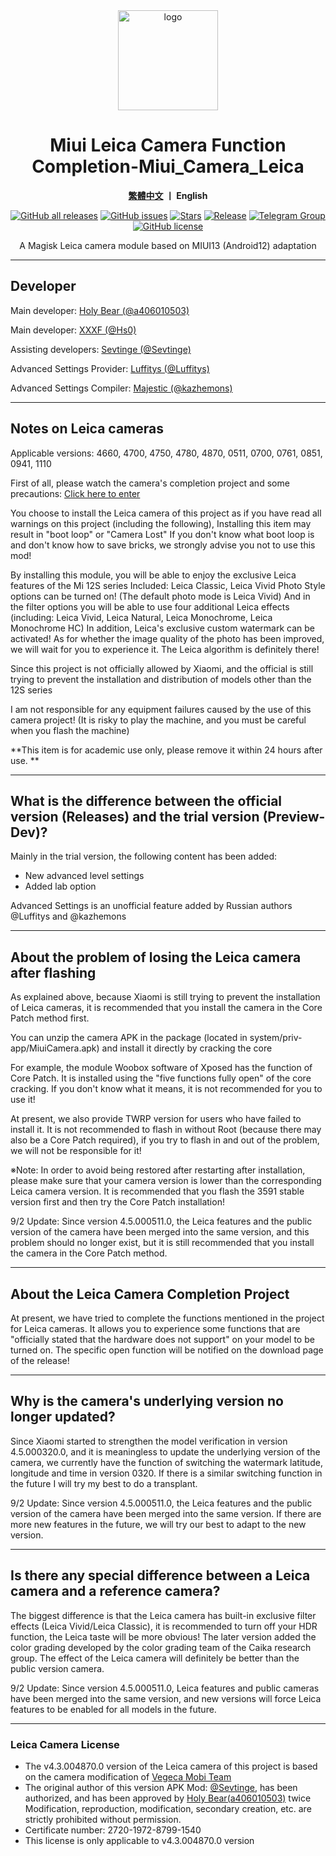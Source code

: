 <div align="center">
   <img width="160" src="https://i.imgur.com/jm0M0rG.png" alt="logo">
   <h1>Miui Leica Camera Function Completion-Miui_Camera_Leica</h1>
   <p>
       <b><a href="https://github.com/a406010503/Miui_Camera/blob/main/Leica.md">繁體中文</a>  丨 English</b>
   </p>
   <a href="https://github.com/a406010503/Miui_Camera/releases"><img alt="GitHub all releases" src="https://img.shields.io/github/downloads/a406010503/Miui_Camera/total?label=Downloads"></a>
   <a href="https://github.com/a406010503/Miui_Camera/issues"><img alt="GitHub issues" src="https://img.shields.io/github/issues/a406010503/Miui_Camera"></a>
   <a href="https://github.com/a406010503/Miui_Camera/"><img alt="Stars" src="https://img.shields.io/github/stars/a406010503/Miui_Camera?label=stars"></a>
   <a href="https://github.com/a406010503/Miui_Camera/releases/latest"><img alt="Release" src="https://img.shields.io/github/v/release/a406010503/Miui_Camera?label=release"></a>
   <a href="https://t.me/HolyBearHome"><img alt="Telegram Group" src="https://img.shields.io/badge/聖小熊の小屋-Telegram-blue.svg?logo=telegram"></a>
   <a href="https://github.com/a406010503/Miui_Camera/blob/main/LICENSE"><img alt="GitHub license" src="https://img.shields.io/github/license/a406010503/Miui_Camera"></a>
   <p>A Magisk Leica camera module based on MIUI13 (Android12) adaptation</p>
</div>

---

## Developer
Main developer: [Holy Bear (@a406010503)](https://github.com/a406010503)<p>
Main developer: [XXXF (@Hs0)](https://github.com/Hs0)<p>
Assisting developers: [Sevtinge (@Sevtinge)](https://github.com/sevtinge)<p>
Advanced Settings Provider: [Luffitys (@Luffitys)](https://github.com/Luffitys)<p>
Advanced Settings Compiler: [Majestic (@kazhemons)](https://github.com/kazhemons)</p>

---

## Notes on Leica cameras
Applicable versions: 4660, 4700, 4750, 4780, 4870, 0511, 0700, 0761, 0851, 0941, 1110

First of all, please watch the camera's completion project and some precautions: [Click here to enter](https://github.com/a406010503/Miui_Camera/blob/main/README_en.md)<p>
You choose to install the Leica camera of this project as if you have read all warnings on this project (including the following),
Installing this item may result in "boot loop" or "Camera Lost"
If you don't know what boot loop is and don't know how to save bricks, we strongly advise you not to use this mod!

By installing this module, you will be able to enjoy the exclusive Leica features of the Mi 12S series
Included: Leica Classic, Leica Vivid Photo Style options can be turned on! (The default photo mode is Leica Vivid)
And in the filter options you will be able to use four additional Leica effects (including: Leica Vivid, Leica Natural, Leica Monochrome, Leica Monochrome HC)
In addition, Leica's exclusive custom watermark can be activated!
As for whether the image quality of the photo has been improved, we will wait for you to experience it. The Leica algorithm is definitely there! <p>

Since this project is not officially allowed by Xiaomi, and the official is still trying to prevent the installation and distribution of models other than the 12S series<p>
I am not responsible for any equipment failures caused by the use of this camera project! (It is risky to play the machine, and you must be careful when you flash the machine) <p>
**This item is for academic use only, please remove it within 24 hours after use. **</p>

---

## What is the difference between the official version (Releases) and the trial version (Preview-Dev)?
Mainly in the trial version, the following content has been added:
- New advanced level settings
- Added lab option
<p>
Advanced Settings is an unofficial feature added by Russian authors @Luffitys and @kazhemons

---

## About the problem of losing the Leica camera after flashing
As explained above, because Xiaomi is still trying to prevent the installation of Leica cameras, it is recommended that you install the camera in the Core Patch method first. <p>
You can unzip the camera APK in the package (located in system/priv-app/MiuiCamera.apk) and install it directly by cracking the core <p>
For example, the module Woobox software of Xposed has the function of Core Patch. It is installed using the "five functions fully open" of the core cracking. If you don't know what it means, it is not recommended for you to use it! <p>
At present, we also provide TWRP version for users who have failed to install it. It is not recommended to flash in without Root (because there may also be a Core Patch required), if you try to flash in and out of the problem, we will not be responsible for it! <p>
※Note: In order to avoid being restored after restarting after installation, please make sure that your camera version is lower than the corresponding Leica camera version. It is recommended that you flash the 3591 stable version first and then try the Core Patch installation! </p>
<p>
9/2 Update: Since version 4.5.000511.0, the Leica features and the public version of the camera have been merged into the same version, and this problem should no longer exist, but it is still recommended that you install the camera in the Core Patch method.

---

## About the Leica Camera Completion Project
At present, we have tried to complete the functions mentioned in the project for Leica cameras.
It allows you to experience some functions that are "officially stated that the hardware does not support" on your model to be turned on.
The specific open function will be notified on the download page of the release!

---

## Why is the camera's underlying version no longer updated?
Since Xiaomi started to strengthen the model verification in version 4.5.000320.0, and it is meaningless to update the underlying version of the camera, we currently have the function of switching the watermark latitude, longitude and time in version 0320. If there is a similar switching function in the future I will try my best to do a transplant. <p>
9/2 Update: Since version 4.5.000511.0, the Leica features and the public version of the camera have been merged into the same version. If there are more new features in the future, we will try our best to adapt to the new version.

---

## Is there any special difference between a Leica camera and a reference camera?

The biggest difference is that the Leica camera has built-in exclusive filter effects (Leica Vivid/Leica Classic), it is recommended to turn off your HDR function, the Leica taste will be more obvious!
The later version added the color grading developed by the color grading team of the Caika research group. The effect of the Leica camera will definitely be better than the public version camera. <p>
9/2 Update: Since version 4.5.000511.0, Leica features and public cameras have been merged into the same version, and new versions will force Leica features to be enabled for all models in the future.

---

### Leica Camera License
- The v4.3.004870.0 version of the Leica camera of this project is based on the camera modification of [Vegeca Mobi Team](http://sevtinge.wecrane.club/micamera_44071202.html)
- The original author of this version APK Mod: [@Sevtinge](https://github.com/Sevtinge), has been authorized, and has been approved by [Holy Bear(a406010503)](https://github.com/a406010503) twice Modification, reproduction, modification, secondary creation, etc. are strictly prohibited without permission.
- Certificate number: 2720-1972-8799-1540
- This license is only applicable to v4.3.004870.0 version
